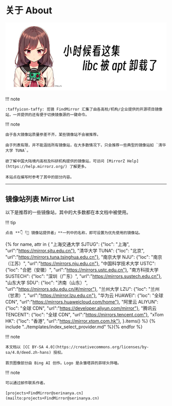 # 关于 About

![小时候看这集 libc 被 apt 卸载了](assets/libc-removed-by-apt.png)

!!! note

    :taffyicon-taffy: 觅镜 FindMirror 汇集了由各高校/机构/企业提供的开源项目镜像站，一并提供的还有便于切换镜像源的一键命令。

!!! note

    由于各大镜像站质量参差不齐，某些镜像站不会被推荐。

    由于列表有限，并不能涵括所有镜像站，在大多数情况下，只会推荐一些典型的镜像站如 `清华大学 TUNA`。

    欲了解中国大陆境内高校及科研机构提供的镜像站，可访问 [MirrorZ Help](https://help.mirrorz.org/) 了解更多。

    本站点在编写时参考了其中的部分内容。

---

## 镜像站列表 Mirror List

以下是推荐的一些镜像站，其中的大多数都在本文档中被使用。

!!! tip

    点击 **👇「🏢 镜像站提供者」**一列中的名称，即可设置为优先使用的镜像站。

{% for name, attr in {
    "上海交通大学 SJTUG": {"loc": "上海", "url":"https://mirror.sjtu.edu.cn"},
    "清华大学 TUNA": {"loc": "北京", "url":"https://mirrors.tuna.tsinghua.edu.cn"},
    "南京大学 NJU": {"loc": "南京（江苏）", "url":"https://mirrors.nju.edu.cn"},
    "中国科学技术大学 USTC": {"loc": "合肥（安徽）", "url":"https://mirrors.ustc.edu.cn"},
    "南方科技大学 SUSTECH": {"loc": "深圳（广东）", "url":"https://mirrors.sustech.edu.cn"},
    "山东大学 SDU": {"loc": "济南（山东）", "url":"https://mirrors.sdu.edu.cn/#/mirror"},
    "兰州大学 LZU": {"loc": "兰州（甘肃）", "url":"https://mirror.lzu.edu.cn"},
    "华为云 HUAWEI": {"loc": "全球 CDN", "url":"https://mirrors.huaweicloud.com/home"},
    "阿里云 ALIYUN": {"loc": "全球 CDN", "url":"https://developer.aliyun.com/mirror"},
    "腾讯云 TENCENT": {"loc": "全球 CDN", "url":"https://mirrors.tencent.com"},
    "xTom HK": {"loc": "香港", "url":"https://mirror.xtom.com.hk"},
    }.items() %}
{% include "../templates/index_select_provider.md" %}{% endfor %}

!!! note

    本文档以 [CC BY-SA 4.0](https://creativecommons.org/licenses/by-sa/4.0/deed.zh-hans) 授权。

    首页图像部分由 Bing AI 创作。Logo 是永雏塔菲的菲球头饰喵。

!!! note

    可以通过邮件联系作者。

    [projects+FindMirror@serinanya.cn](mailto:projects+FindMirror@serinanya.cn)
